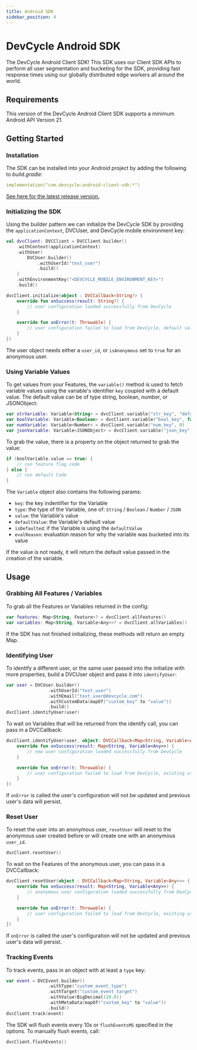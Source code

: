 ```yaml
---
title: Android SDK
sidebar_position: 4
---
```


# DevCycle Android SDK

The DevCycle Android Client SDK! This SDK uses our Client SDK APIs to perform all user segmentation 
and bucketing for the SDK, providing fast response times using our globally distributed edge workers 
all around the world. 

## Requirements

This version of the DevCycle Android Client SDK supports a minimum Android API Version 21.

## Getting Started

### Installation

The SDK can be installed into your Android project by adding the following to *build.gradle*:

```yaml
implementation("com.devcycle:android-client-sdk:*")
```
[See here for the latest release version.](https://github.com/DevCycleHQ/android-client-sdk/releases/latest)


### Initializing the SDK

Using the builder pattern we can initialize the DevCycle SDK by providing the `applicationContext`,
DVCUser, and DevCycle mobile environment key:

```kotlin
val dvcClient: DVCClient = DVCClient.builder()
    .withContext(applicationContext)
    .withUser(
        DVCUser.builder()
            .withUserId("test_user")
            .build()
    )
    .withEnvironmentKey("<DEVCYCLE_MOBILE_ENVIRONMENT_KEY>")
    .build()

dvcClient.initialize(object : DVCCallback<String?> {
    override fun onSuccess(result: String?) {
        // user configuration loaded successfully from DevCycle
    }

    override fun onError(t: Throwable) {
        // user configuration failed to load from DevCycle, default values will be used for Variables.
    }
})
```

The user object needs either a `user_id`, or `isAnonymous` set to `true` for an anonymous user.

### Using Variable Values

To get values from your Features, the `variable()` method is used to fetch variable values using
the variable's identifier `key` coupled with a default value. The default value can be of type
string, boolean, number, or JSONObject:

```kotlin
var strVariable: Variable<String> = dvcClient.variable("str_key", "default")
var boolVariable: Variable<Boolean> = dvcClient.variable("bool_key", false)
var numVariable: Variable<Number> = dvcClient.variable("num_key", 0)
var jsonVariable: Variable<JSONObject> = dvcClient.variable("json_key", JSONObject("{ \"key\": \"value\" }"))
```

To grab the value, there is a property on the object returned to grab the value:

```kotlin
if (boolVariable.value == true) {
    // run feature flag code
} else {
    // run default Code
}
```

The `Variable` object also contains the following params:
- `key`: the key indentifier for the Variable
- `type`: the type of the Variable, one of: `String` / `Boolean` / `Number` / `JSON`
- `value`: the Variable's value
- `defaultValue`: the Variable's default value
- `isDefaulted`: if the Variable is using the `defaultValue`
- `evalReason`: evaluation reason for why the variable was bucketed into its value

If the value is not ready, it will return the default value passed in the creation of the variable.

## Usage

### Grabbing All Features / Variables

To grab all the Features or Variables returned in the config:

```kotlin
var features: Map<String, Feature>? = dvcClient.allFeatures()
var variables: Map<String, Variable<Any>>? = dvcClient.allVariables()
```

If the SDK has not finished initializing, these methods will return an empty Map.

### Identifying User

To identify a different user, or the same user passed into the initialize with more properties,
build a DVCUser object and pass it into `identifyUser`:

```kotlin
var user = DVCUser.builder()
                .withUserId("test_user")
                .withEmail("test_user@devcycle.com")
                .withCustomData(mapOf("custom_key" to "value"))
                .build()
dvcClient.identifyUser(user)
```

To wait on Variables that will be returned from the identify call, you can pass in a DVCCallback:

```kotlin
dvcClient.identifyUser(user, object: DVCCallback<Map<String, Variable<Any>>> {
    override fun onSuccess(result: Map<String, Variable<Any>>) {
        // new user configuration loaded successfully from DevCycle
    }

    override fun onError(t: Throwable) {
        // user configuration failed to load from DevCycle, existing user's data will persist.    
    }
})
```

If `onError` is called the user's configuration will not be updated and previous user's data will persist.

### Reset User

To reset the user into an anonymous user, `resetUser` will reset to the anonymous user created before
or will create one with an anonymous `user_id`.

```kotlin
dvcClient.resetUser()
```

To wait on the Features of the anonymous user, you can pass in a DVCCallback:

```kotlin
dvcClient.resetUser(object : DVCCallback<Map<String, Variable<Any>>> {
    override fun onSuccess(result: Map<String, Variable<Any>>) {
        // anonymous user configuration loaded successfully from DevCycle    
    }

    override fun onError(t: Throwable) {
        // user configuration failed to load from DevCycle, existing user's data will persist.    
    }
})
```

If `onError` is called the user's configuration will not be updated and previous user's data will persist.

### Tracking Events

To track events, pass in an object with at least a `type` key:

```kotlin
var event = DVCEvent.builder()
                .withType("custom_event_type")
                .withTarget("custom_event_target")
                .withValue(BigDecimal(10.0))
                .withMetaData(mapOf("custom_key" to "value"))
                .build()
dvcClient.track(event)
```

The SDK will flush events every 10s or `flushEventsMS` specified in the options. To manually flush events, call:

```kotlin
dvcClient.flushEvents()
```
